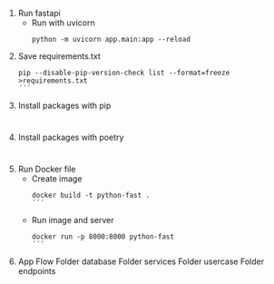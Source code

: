1. Run fastapi
    - Run with uvicorn
        ```shell
        python -m uvicorn app.main:app --reload
        ```
2. Save requirements.txt
    ```shell
    pip --disable-pip-version-check list --format=freeze >requirements.txt
    ´´´
3. Install packages with pip
#
4. Install packages with poetry
#
5. Run Docker file
    - Create image
        ```shell
        docker build -t python-fast .
        ´´´
    - Run image and server
        ```shell
        docker run -p 8000:8000 python-fast
        ´´´
6. App Flow
    Folder database
    Folder services
    Folder usercase
    Folder endpoints 

